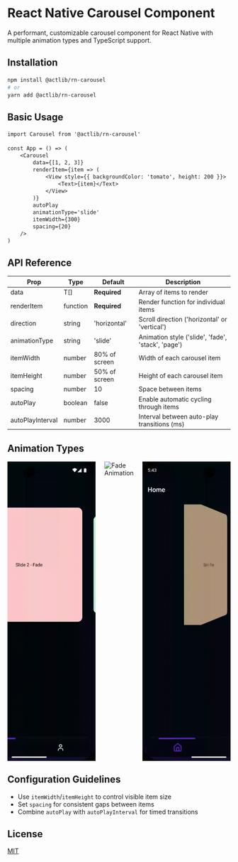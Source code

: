 # React Native Carousel Component

A performant, customizable carousel component for React Native with multiple animation types and TypeScript support.

## Installation

```bash
npm install @actlib/rn-carousel
# or
yarn add @actlib/rn-carousel
```

## Basic Usage

```tsx
import Carousel from '@actlib/rn-carousel'

const App = () => (
    <Carousel
        data={[1, 2, 3]}
        renderItem={item => (
            <View style={{ backgroundColor: 'tomato', height: 200 }}>
                <Text>{item}</Text>
            </View>
        )}
        autoPlay
        animationType='slide'
        itemWidth={300}
        spacing={20}
    />
)
```

## API Reference

| Prop             | Type     | Default       | Description                                        |
| ---------------- | -------- | ------------- | -------------------------------------------------- |
| data             | T[]      | **Required**  | Array of items to render                           |
| renderItem       | function | **Required**  | Render function for individual items               |
| direction        | string   | 'horizontal'  | Scroll direction ('horizontal' or 'vertical')      |
| animationType    | string   | 'slide'       | Animation style ('slide', 'fade', 'stack', 'page') |
| itemWidth        | number   | 80% of screen | Width of each carousel item                        |
| itemHeight       | number   | 50% of screen | Height of each carousel item                       |
| spacing          | number   | 10            | Space between items                                |
| autoPlay         | boolean  | false         | Enable automatic cycling through items             |
| autoPlayInterval | number   | 3000          | Interval between auto-play transitions (ms)        |

## Animation Types

<div style="display: flex; overflow-x: auto; justify-content: center; gap: 20px;">
  <img src="./src/assets/slide.gif" alt="Slide Animation" width="300" />
  <img src="./src/assets/fade.gif" alt="Fade Animation" width="300" />
  <img src="./src/assets/page.gif" alt="Page Animation" width="300" />
</div>

## Configuration Guidelines

- Use `itemWidth`/`itemHeight` to control visible item size
- Set `spacing` for consistent gaps between items
- Combine `autoPlay` with `autoPlayInterval` for timed transitions

## License

[MIT](https://github.com/act-aks/actlib/blob/main/LICENSE)
